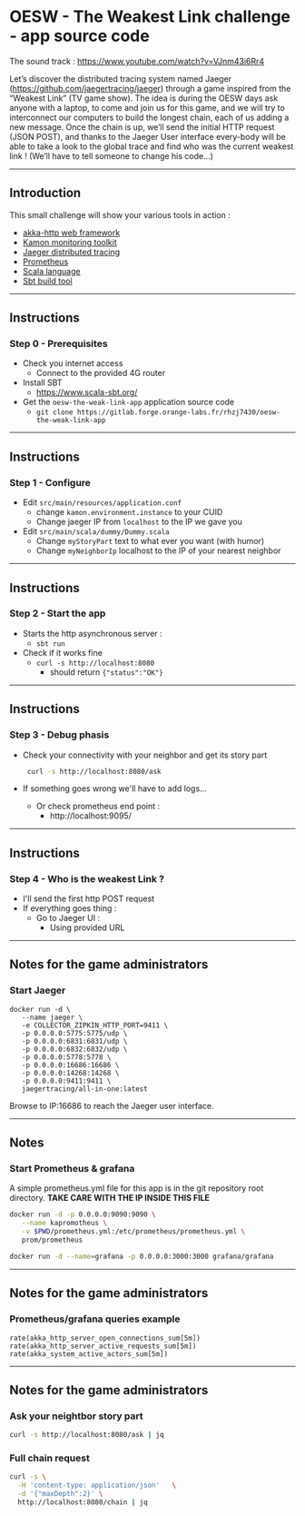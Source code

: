 # OESW - The Weakest Link challenge - app source code
The sound track : https://www.youtube.com/watch?v=VJnm43i6Rr4 

Let’s discover the distributed tracing system named Jaeger (https://github.com/jaegertracing/jaeger)
through a game inspired from the “Weakest Link” (TV game show).
The idea is during the OESW days ask anyone with a laptop, to come and join us for this game,
and we will try to interconnect our computers to build the longest chain, each of us adding
a new message.
Once the chain is up, we’ll send the initial HTTP request (JSON POST), and thanks to the Jaeger
User interface every-body will be able to take a look to the global trace and find who was the
current weakest link ! (We’ll have to tell someone to change his code…)

---

## Introduction

This small challenge will show your various tools in action :
+ [akka-http web framework](https://doc.akka.io/docs/akka-http/current/index.html)
+ [Kamon monitoring toolkit](http://kamon.io/documentation/get-started/)
+ [Jaeger distributed tracing](https://jaeger.readthedocs.io/en/latest/)
+ [Prometheus](https://prometheus.io/)
+ [Scala language](https://www.scala-lang.org/)
+ [Sbt build tool](https://www.scala-sbt.org/)

---

## Instructions
### Step 0 - Prerequisites

* Check you internet access
  + Connect to the provided 4G router
* Install SBT
  + https://www.scala-sbt.org/
* Get the `oesw-the-weak-link-app` application source code
  + `git clone https://gitlab.forge.orange-labs.fr/rhzj7430/oesw-the-weak-link-app`  

---

## Instructions
### Step 1 - Configure

* Edit `src/main/resources/application.conf`
  + change `kamon.environment.instance` to your CUID 
  + Change jaeger IP from `localhost` to the IP we gave you
* Edit `src/main/scala/dummy/Dummy.scala`
  + Change `myStoryPart` text to what ever you want (with humor)
  + Change `myNeighborIp` localhost to the IP of your nearest neighbor 

---

## Instructions
### Step 2 - Start the app

* Starts the http asynchronous server :
    + `sbt run`
* Check if it works fine
    + `curl -s http://localhost:8080`
        - should return `{"status":"OK"}`

---

## Instructions
### Step 3 - Debug phasis

* Check your connectivity with your neighbor and get its story part
    ```bash
     curl -s http://localhost:8080/ask
    ```

* If something goes wrong we'll have to add logs...
  + Or check prometheus end point :
    - http://localhost:9095/

---

## Instructions
### Step 4 - Who is the weakest Link ?

* I'll send the first http POST request
* If everything goes thing :
  + Go to Jaeger UI :
    - Using provided URL 

---

## Notes for the game administrators
### Start Jaeger

```
docker run -d \
   --name jaeger \
   -e COLLECTOR_ZIPKIN_HTTP_PORT=9411 \
   -p 0.0.0.0:5775:5775/udp \
   -p 0.0.0.0:6831:6831/udp \
   -p 0.0.0.0:6832:6832/udp \
   -p 0.0.0.0:5778:5778 \
   -p 0.0.0.0:16686:16686 \
   -p 0.0.0.0:14268:14268 \
   -p 0.0.0.0:9411:9411 \
   jaegertracing/all-in-one:latest
```

Browse to IP:16686 to reach the Jaeger user interface.

---

## Notes
### Start Prometheus & grafana

A simple prometheus.yml file for this app is in the git repository
root directory. **TAKE CARE WITH THE IP INSIDE THIS FILE**

```bash
docker run -d -p 0.0.0.0:9090:9090 \
   --name kapromotheus \
   -v $PWD/prometheus.yml:/etc/prometheus/prometheus.yml \
   prom/prometheus

docker run -d --name=grafana -p 0.0.0.0:3000:3000 grafana/grafana
```

---

## Notes for the game administrators
### Prometheus/grafana queries example

```
rate(akka_http_server_open_connections_sum[5m])
rate(akka_http_server_active_requests_sum[5m])
rate(akka_system_active_actors_sum[5m])

```


---

## Notes for the game administrators

### Ask your neightbor story part 

```bash
curl -s http://localhost:8080/ask | jq
```
### Full chain request

```bash
curl -s \
  -H 'content-type: application/json'   \
  -d '{"maxDepth":2}' \
  http://localhost:8080/chain | jq
```

